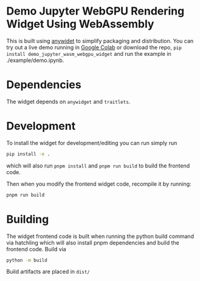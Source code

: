 # Demo Jupyter WebGPU Rendering Widget Using WebAssembly

This is built using [anywidet](https://github.com/manzt/anywidget)
to simplify packaging and distribution. You can try out
a live demo running in [Google Colab]()
or download the repo, `pip install demo_jupyter_wasm_webgpu_widget` and
run the example in ./example/demo.ipynb.

# Dependencies

The widget depends on `anywidget` and `traitlets`.

# Development

To install the widget for development/editing you can run simply run
```bash
pip install -e .
```
which will also run `pnpm install` and `pnpm run build` to build the
frontend code.


Then when you modify the frontend widget code, recompile it
by running:
```bash
pnpm run build
```

# Building

The widget frontend code is built when running the python build 
command via hatchling which will also install pnpm dependencies
and build the frontend code. Build via
```bash
python -m build
```

Build artifacts are placed in `dist/`
